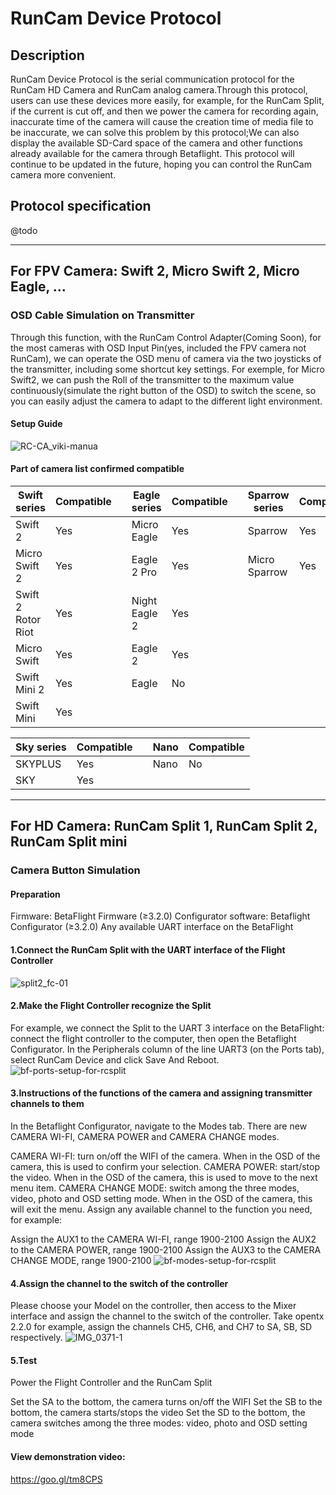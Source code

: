 # RunCam Device Protocol
## Description
RunCam Device Protocol is the serial communication protocol for the RunCam HD Camera and RunCam analog camera.Through this protocol, users can use these devices more easily, for example, for the RunCam Split, if the current is cut off, and then we power the camera for recording again, inaccurate time of the camera will cause the creation time of media file to be inaccurate, we can solve this problem by this protocol;We can also display the available SD-Card space of the camera and other functions already available for the camera through Betaflight. This protocol will continue to be updated in the future, hoping you can control the RunCam camera more convenient.

## Protocol specification
@todo

***

## For FPV Camera: Swift 2, Micro Swift 2, Micro Eagle, ...
### OSD Cable Simulation on Transmitter
Through this function, with the RunCam Control Adapter(Coming Soon), for the most cameras with OSD Input Pin(yes, included the FPV camera not RunCam), we can operate the OSD menu of camera via the two joysticks of the transmitter, including some shortcut key settings. For exemple, for Micro Swift2, we can  push the Roll of the transmitter to the maximum value continuously(simulate the right button of the OSD) to switch the scene, so you can easily adjust the camera to adapt to the different light environment.

#### Setup Guide
![RC-CA_viki-manua](https://s3-us-west-2.amazonaws.com/runcamfcfiles/RC-CA_viki-manual_v3.jpg)

#### Part of camera list confirmed compatible
| Swift series | Compatible | | Eagle series | Compatible | | Sparrow series | Compatible | | Owl series | Compatible |
| --- | --- | --- | --- | --- | --- | --- |  --- | --- | --- | --- |
| Swift 2 | Yes | | Micro Eagle | Yes |  | Sparrow | Yes |  | Owl 2 | Yes | 
| Micro Swift 2 | Yes | |Eagle 2 Pro | Yes | | Micro Sparrow | Yes | | Owl | No |
| Swift 2 Rotor Riot | Yes |  |Night Eagle 2 | Yes | | | | | | |
| Micro Swift | Yes | | Eagle 2 | Yes | | | | | | | | 
| Swift Mini 2 | Yes | | Eagle | No | | | | | | |  
| Swift Mini | Yes | | | | | | | |

 
| Sky series | Compatible | | Nano | Compatible
| --- | --- | --- | --- | --- |
| SKYPLUS | Yes | | Nano | No |
| SKY | Yes | | | | 



***

## For HD Camera: RunCam Split 1, RunCam Split 2, RunCam Split mini
### Camera Button Simulation  
#### Preparation

Firmware: BetaFlight Firmware (≥3.2.0)
Configurator software: Betaflight Configurator  (≥3.2.0)
Any available UART interface on the BetaFlight
#### 1.Connect the RunCam Split with the UART interface of the Flight Controller

![split2_fc-01](https://s3-us-west-2.amazonaws.com/runcamfcfiles/split2_fc-01.jpg)


#### 2.Make the Flight Controller recognize the Split

For example, we connect the Split to the UART 3 interface on the BetaFlight: connect the flight controller to the computer, then open the Betaflight Configurator. 
In the Peripherals column of the line UART3 (on the Ports tab), select RunCam Device and click Save And Reboot.
![bf-ports-setup-for-rcsplit](https://s3-us-west-2.amazonaws.com/runcamfcfiles/bf-ports-setup-for-rcsplit.png)

#### 3.Instructions of the functions of the camera and assigning transmitter channels to them

In the Betaflight Configurator, navigate to the Modes tab. There are new CAMERA WI-FI, CAMERA POWER and CAMERA CHANGE modes.

CAMERA WI-FI: turn on/off the WIFI of the camera. When in the OSD of the camera, this is used to confirm your selection.
CAMERA POWER: start/stop the video. When in the OSD of the camera, this is used to move to the next menu item.
CAMERA CHANGE MODE: switch among the three modes, video, photo and OSD setting mode. When in the OSD of the camera, this will exit the menu.
Assign any available channel to the function you need, for example:

Assign the AUX1 to the CAMERA WI-FI, range 1900-2100
Assign the AUX2 to the CAMERA POWER, range 1900-2100
Assign the AUX3 to the CAMERA CHANGE MODE, range 1900-2100
![bf-modes-setup-for-rcsplit](https://s3-us-west-2.amazonaws.com/runcamfcfiles/bf-modes-setup-for-rcsplit.png)


#### 4.Assign the channel to the switch of the controller

Please choose your Model on the controller, then access to the Mixer interface and assign the channel to the switch of the controller. Take opentx 2.2.0 for example, assign the channels CH5, CH6, and CH7 to SA, SB, SD respectively.
![IMG_0371-1](https://s3-us-west-2.amazonaws.com/runcamfcfiles/IMG_0371-1.jpg)



#### 5.Test

 Power the Flight Controller and the RunCam Split

Set the SA to the bottom, the camera turns on/off the WIFI 
Set the SB to the bottom, the camera starts/stops the video
Set the SD to the bottom, the camera switches among the three modes: video, photo and OSD setting mode
 

#### View demonstration video:

https://goo.gl/tm8CPS